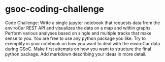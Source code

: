 # gsoc-coding-challenge

Code Challenge: Write a single jupyter notebook that requests data from the enviroCar REST API and visualizes the data on a map and within graphs. Perform various analyses based on single and multiple tracks that make sense to you. You are free to use any python package you like. Try to exemplify in your notebook on how you want to deal with the enviroCar data during GSoC. Make first attempts on how you want to structure the final python package. Add markdown describing your ideas in more detail.
